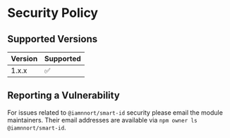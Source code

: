 # Security Policy

## Supported Versions

| Version | Supported          |
| ------- | ------------------ |
| 1.x.x   | :white_check_mark: |

## Reporting a Vulnerability

For issues related to `@iamnnort/smart-id` security please email the module maintainers. Their email addresses are available via `npm owner ls @iamnnort/smart-id`.
